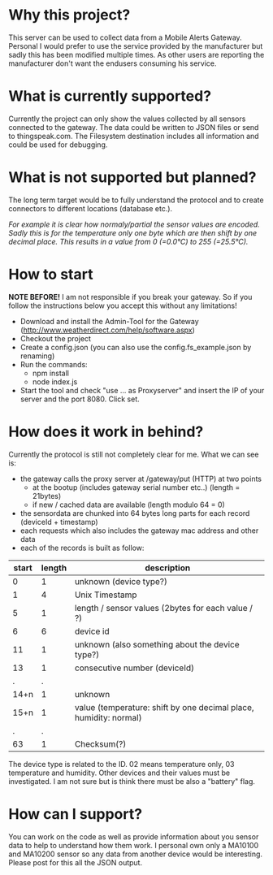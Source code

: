 # Why this project?
This server can be used to collect data from a Mobile Alerts Gateway.
Personal I would prefer to use the service provided by the manufacturer but sadly this has been modified multiple times. As other users are reporting the manufacturer don't want the endusers consuming his service.

# What is currently supported?
Currently the project can only show the values collected by all sensors connected to the gateway.
The data could be written to JSON files or send to thingspeak.com. The Filesystem destination includes all information and could be used for debugging.

# What is not supported but planned?
The long term target would be to fully understand the protocol and to create connectors to different locations (database etc.).

*For example it is clear how normaly/partial the sensor values are encoded. Sadly this is for the temperature only one byte which are then shift by one decimal place. This results in a value from 0 (=0.0°C) to 255 (=25.5°C).*

# How to start
__NOTE BEFORE!__
I am not responsible if you break your gateway. So if you follow the instructions below you accept this without any limitations!
* Download and install the Admin-Tool for the Gateway (http://www.weatherdirect.com/help/software.aspx)
* Checkout the project
* Create a config.json (you can also use the config.fs_example.json by renaming)
* Run the commands:
  * npm install
  * node index.js
* Start the tool and check "use ... as Proxyserver" and insert the IP of your server and the port 8080. Click set.

# How does it work in behind?
Currently the protocol is still not completely clear for me. What we can see is:
* the gateway calls the proxy server at /gateway/put (HTTP) at two points
  * at the bootup (includes gateway serial number etc..) (length = 21bytes)
  * if new / cached data are available (length modulo 64 = 0)
* the sensordata are chunked into 64 bytes long parts for each record (deviceId + timestamp)
* each requests which also includes the gateway mac address and other data
* each of the records is built as follow:

|start|length|description
|---|---|---
|0|1|unknown (device type?)
|1|4|Unix Timestamp
|5|1|length / sensor values (2bytes for each value / ?)
|6|6|device id
|11|1|unknown (also something about the device type?)
|13|1|consecutive number (deviceId)
|.|.|
|14+n|1|unknown
|15+n|1|value (temperature: shift by one decimal place, humidity: normal)
|.|.|
|63|1|Checksum(?)

The device type is related to the ID. 02 means temperature only, 03 temperature and humidity. Other devices and their values must be investigated.
I am not sure but is think there must be also a "battery" flag.

# How can I support?
You can work on the code as well as provide information about you sensor data to help to understand how them work.
I personal own only a MA10100 and MA10200 sensor so any data from another device would be interesting. Please post for this all the JSON output.

